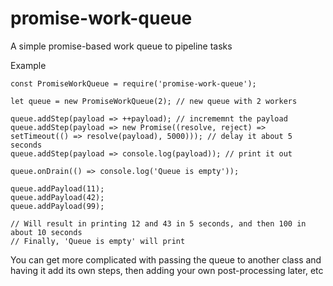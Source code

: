 # promise-work-queue
A simple promise-based work queue to pipeline tasks

Example


```
const PromiseWorkQueue = require('promise-work-queue');

let queue = new PromiseWorkQueue(2); // new queue with 2 workers

queue.addStep(payload => ++payload); // incrememnt the payload
queue.addStep(payload => new Promise((resolve, reject) => setTimeout(() => resolve(payload), 5000))); // delay it about 5 seconds
queue.addStep(payload => console.log(payload)); // print it out

queue.onDrain(() => console.log('Queue is empty'));

queue.addPayload(11);
queue.addPayload(42);
queue.addPayload(99);

// Will result in printing 12 and 43 in 5 seconds, and then 100 in about 10 seconds
// Finally, 'Queue is empty' will print
```

You can get more complicated with passing the queue to another class and having it add its own steps, then adding your own post-processing later, etc
